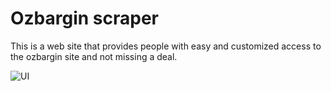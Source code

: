 # Ozbargin scraper

This is a web site that provides people with easy and customized access to the ozbargin site and not missing a deal.

<img src="https://github.com/u0-blip/Ozbargin-scraper/raw/master/screenshots/admin.png"
     alt="UI"
     style="float: left; margin-right: 10px;" />
